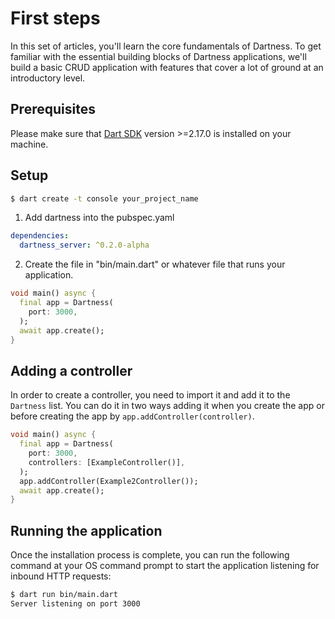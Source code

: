 # First steps

In this set of articles, you'll learn the core fundamentals of Dartness. To get familiar with the essential building
blocks
of Dartness applications, we'll build a basic CRUD application with features that cover a lot of ground at an
introductory
level.

## Prerequisites

Please make sure that [Dart SDK](https://dart.dev/get-dart) version >=2.17.0 is installed on your machine.

## Setup

```bash
$ dart create -t console your_project_name
```

1. Add dartness into the pubspec.yaml

```yaml
dependencies:
  dartness_server: ^0.2.0-alpha
```

2. Create the file in "bin/main.dart" or whatever file that runs your application.

```dart
void main() async {
  final app = Dartness(
    port: 3000,
  );
  await app.create();
}
```

## Adding a controller

In order to create a controller, you need to import it and add it to the `Dartness` list. You can do it in two ways
adding it when you create the app or before creating the app by `app.addController(controller)`.

```dart
void main() async {
  final app = Dartness(
    port: 3000,
    controllers: [ExampleController()],
  );
  app.addController(Example2Controller());
  await app.create();
}
```

## Running the application

Once the installation process is complete, you can run the following command at your OS command prompt to start the
application listening for inbound HTTP requests:

```bash
$ dart run bin/main.dart
Server listening on port 3000
```